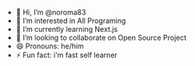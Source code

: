 - 👋 Hi, I’m @noroma83
- 👀 I’m interested in All Programing
- 🌱 I’m currently learning Next.js
- 💞️ I’m looking to collaborate on Open Source Project
- 😄 Pronouns: he/him
- ⚡ Fun fact: i'm fast self learner

<!---
noroma83/noroma83 is a ✨ special ✨ repository because its `README.md` (this file) appears on your GitHub profile.
You can click the Preview link to take a look at your changes.
--->
